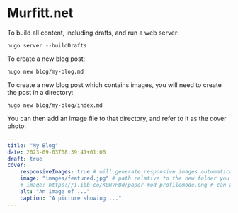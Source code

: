 # Murfitt.net

To build all content, including drafts, and run a web server:

```shell
hugo server --buildDrafts
```

To create a new blog post:

```shell
hugo new blog/my-blog.md
```

To create a new blog post which contains images, you will need to create the post in a directory:

```shell
hugo new blog/my-blog/index.md
```

You can then add an image file to that directory, and refer to it as the cover photo:

```yaml
---
title: "My Blog"
date: 2023-09-03T08:39:41+01:00
draft: true
cover:
    responsiveImages: true # will generate responsive images automatically
    image: "images/featured.jpg" # path relative to the new folder you created. E.g. ./blog/my-blog/images/featured.jpg
    # image: https://i.ibb.co/K0HVPBd/paper-mod-profilemode.png # can also be a direct external link
    alt: "An image of ..."
    caption: "A picture showing ..."
---
```
